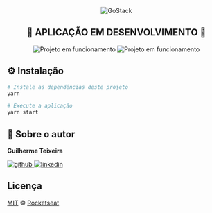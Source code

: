 <p align="center">
    <img alt="GoStack" src="https://ap.imagensbrasil.org/images/2020/04/09/banner-bootcamp-gostack-11.png" />
</p>

<h2 align="center">
🚧 APLICAÇÃO EM DESENVOLVIMENTO 🚧
</h2>

<p align="center">
    <img alt="Projeto em funcionamento" src="https://media.giphy.com/media/kHaeJOOEB6Fi1p3zL9/giphy.gif" />
    <img alt="Projeto em funcionamento" src="https://media.giphy.com/media/ggKStUFM2yJRM2ovd5/giphy.gif" />
</p>

## ⚙️ Instalação

```Bash
# Instale as dependências deste projeto
yarn

# Execute a aplicação
yarn start
```

## 🙂 Sobre o autor

**Guilherme Teixeira**

[![github](http://ap.imagensbrasil.org/images/2018/12/10/github-logo-1.png) ](https://github.com/guitexa)
[![linkedin](http://ap.imagensbrasil.org/images/2018/12/10/linkedin-1.png)](https://www.linkedin.com/in/guitexa/)

## Licença

[MIT](./LICENSE) &copy; [Rocketseat](https://rocketseat.com.br/)
